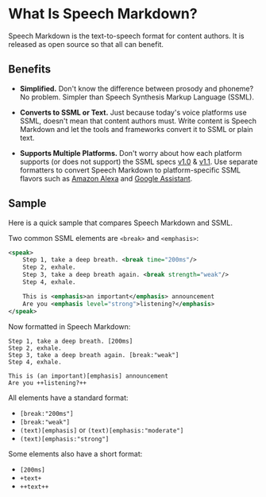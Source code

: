 # What Is Speech Markdown?

Speech Markdown is the text-to-speech format for content authors. It is released as open source so that all can benefit.

## Benefits
- **Simplified.** Don't know the difference between prosody and phoneme? No problem. Simpler than Speech Synthesis Markup Language (SSML).

- **Converts to SSML or Text.** Just because today's voice platforms use SSML, doesn't mean that content authors must. Write content is Speech Markdown and let the tools and frameworks convert it to SSML or plain text.

- **Supports Multiple Platforms.** Don't worry about how each platform supports (or does not support) the SSML specs [v1.0](https://www.w3.org/TR/2004/REC-speech-synthesis-20040907/) & [v1.1](https://www.w3.org/TR/speech-synthesis/). Use separate formatters to convert Speech Markdown to platform-specific SSML flavors such as [Amazon Alexa](https://developer.amazon.com/public/solutions/alexa/alexa-skills-kit/docs/speech-synthesis-markup-language-ssml-reference) and [Google Assistant](https://developers.google.com/actions/reference/ssml).


## Sample
Here is a quick sample that compares Speech Markdown and SSML.

Two common SSML elements are `<break>` and `<emphasis>`:

```xml
<speak>
    Step 1, take a deep breath. <break time="200ms"/>
    Step 2, exhale.
    Step 3, take a deep breath again. <break strength="weak"/>
    Step 4, exhale.

    This is <emphasis>an important</emphasis> announcement
    Are you <emphasis level="strong">listening?</emphasis>
</speak>
```

Now formatted in Speech Markdown:

```text
Step 1, take a deep breath. [200ms]
Step 2, exhale.
Step 3, take a deep breath again. [break:"weak"]
Step 4, exhale.

This is (an important)[emphasis] announcement
Are you ++listening?++
```

All elements have a standard format:

- `[break:"200ms"]`
- `[break:"weak"]`
- `(text)[emphasis]` or `(text)[emphasis:"moderate"]`
- `(text)[emphasis:"strong"]`

Some elements also have a short format:

- `[200ms]`
- `+text+`
- `++text++`
